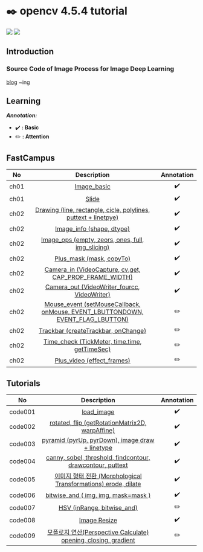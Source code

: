 # ✒️ opencv 4.5.4 tutorial
[![](https://img.shields.io/badge/opencv-v4.5.4-orange.svg)](https://opencv.org/) [![](https://img.shields.io/badge/opencv-tutorial-brightgreen.svg)](https://docs.opencv.org/4.0.0/d9/df8/tutorial_root.html)

## Introduction
### Source Code of Image Process for Image Deep Learning
[blog](https://cord-ai.tistory.com/category/opencv-tutorials) ~ing

## Learning
***Annotation:***
- ✔️  **: Basic**
- ✏️  **: Attention**
## FastCampus
No    | Description   | Annotation
:--------: | :--------: | :--------:
ch01 | [Image_basic](Fastcampus/ch01/ch01_basic.ipynb)   | ✔️
ch01 | [Slide](Fastcampus/ch01/slide.py)   | ✔️
ch02 | [Drawing (line, rectangle, cicle, polylines, puttext + linetpye)](Fastcampus/ch02/drawing.py)   | ✔️
ch02 | [Image_info (shape, dtype)](Fastcampus/ch02/img_info.py)   | ✔️
ch02 | [Image_ops (empty, zeors, ones, full, img_slicing)](Fastcampus/ch02/img_ops.py)   | ✔️
ch02 | [Plus_mask (mask, copyTo)](Fastcampus/ch02/plus_mask.py)   | ✔️
ch02 | [Camera_in (VideoCapture, cv.get, CAP_PROP_FRAME_WIDTH)](Fastcampus/ch02/camera_in.py)   | ✔️
ch02 | [Camera_out (VideoWriter_fourcc, VideoWriter)](Fastcampus/ch02/camera_in.py)   | ✔️
ch02 | [Mouse_event (setMouseCallback, onMouse, EVENT_LBUTTONDOWN, EVENT_FLAG_LBUTTON)](Fastcampus/ch02/camera_in.py)   | ✏️
ch02 | [Trackbar (createTrackbar, onChange)](Fastcampus/ch02/trackbar.py)   | ✏️
ch02 | [Time_check (TickMeter, time.time, getTimeSec)](Fastcampus/ch02/time_check.py)   | ✏️
ch02 | [Plus_video (effect_frames)](Fastcampus/ch02/plus_video.py)   | ✏️




## Tutorials
No    | Description   | Annotation
:--------: | :--------: | :--------:
code001 | [load_image](tutorials/code001/code001.py) | ✔️
code002 | [rotated, flip (getRotationMatrix2D, warpAffine)](tutorials/code002/code002.py) | ✔️
code003 | [pyramid (pyrUp, pyrDown), image draw + linetype](tutorials/code003/code003.py) | ✔️
code004 | [canny, sobel, threshold, findcontour, drawcontour, puttext](tutorials/code004/code004.py) | ✔️
code005 | [이미지 형태 전환 (Morphological Transformations) erode, dilate](tutorials/code005/code005.py) | ✔️
code006 | [bitwise_and ( img, img, mask=mask )](tutorials/code006/code006.py) | ✔️
code007 | [HSV (inRange, bitwise_and)](tutorials/code007/code007.py) | ✏️
code008 | [Image Resize](tutorials/code008/code008.py) | ✔️
code009 | [모폴로지 연산(Perspective Calculate) opening, closing, gradient](tutorials/code009/code009.py) | ✏️
